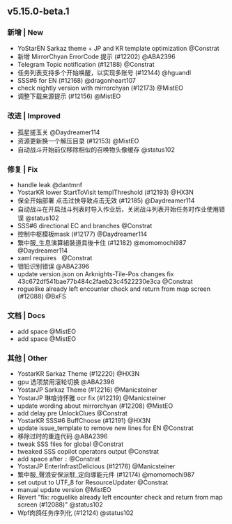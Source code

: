 ## v5.15.0-beta.1

### 新增 | New

* YoStarEN Sarkaz theme + JP and KR template optimization @Constrat
* 新增 MirrorChyan ErrorCode 提示 (#12202) @ABA2396
* Telegram Topic notification (#12188) @Constrat
* 任务列表支持多个开始唤醒，以实现多账号 (#12144) @hguandl
* SSS#6 for EN (#12168) @dragonheart107
* check nightly version with mirrorchyan (#12173) @MistEO
* 调整下载来源提示 (#12156) @MistEO

### 改进 | Improved

* 孤星搓玉关 @Daydreamer114
* 资源更新换一个解压目录 (#12153) @MistEO
* 自动战斗开始前仅移除相似的召唤物头像缓存 @status102

### 修复 | Fix

* handle leak @dantmnf
* YostarKR lower StartToVisit templThreshold (#12193) @HX3N
* 保全开始部署 点击过快导致点击无效 (#12185) @Daydreamer114
* 自动战斗在开启战斗列表时导入作业后，关闭战斗列表开始任务时作业使用错误 @status102
* SSS#6 directional EC and branches @Constrat
* 控制中枢模板mask (#12177) @Daydreamer114
* 繁中服_生息演算組裝道具後卡住 (#12182) @momomochi987 @Daydreamer114
* xaml requires &#160; @Constrat
* 钼铅识别错误 @ABA2396
* update version.json on Arknights-Tile-Pos changes fix 43c672df541bae77b484c2faeb23c4522230e3ca @Constrat
* roguelike already left encounter check and return from map screen (#12088) @BxFS

### 文档 | Docs

* add space @MistEO
* add space @MistEO

### 其他 | Other

* YostarKR Sarkaz Theme (#12220) @HX3N
* gpu 选项禁用滚轮切换 @ABA2396
* YostarJP Sarkaz Theme (#12216) @Manicsteiner
* YostarJP 琳琅诗怀雅 ocr fix (#12219) @Manicsteiner
* update wording about mirrorchyan (#12208) @MistEO
* add delay pre UnlockClues @Constrat
* YostarKR SSS#6 BuffChoose (#12191) @HX3N
* update issue_template to remove new lines for EN @Constrat
* 移除过时的重连代码 @ABA2396
* tweak SSS files for global @Constrat
* tweaked SSS copilot operators output @Constrat
* add space after `:` @Constrat
* YostarJP EnterInfrastDelicious (#12176) @Manicsteiner
* 繁中服_聲浪安保派駐_定向導能元件 (#12174) @momomochi987
* set output to UTF_8 for ResourceUpdater @Constrat
* manual update version @MistEO
* Revert "fix: roguelike already left encounter check and return from map screen (#12088)" @status102
* Wpf肉鸽任务序列化 (#12124) @status102
